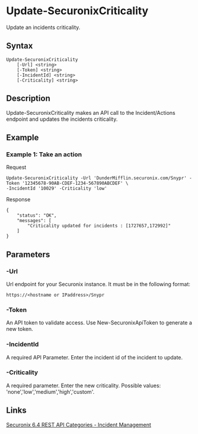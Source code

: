 # Update-SecuronixCriticality
Update an incidents criticality.

## Syntax
```
Update-SecuronixCriticality
    [-Url] <string>
    [-Token] <string>
    [-IncidentId] <string>
    [-Criticality] <string>
```

## Description
Update-SecuronixCriticality makes an API call to the Incident/Actions endpoint and updates the incidents criticality.

## Example

### Example 1: Take an action
Request
```
Update-SecuronixCriticality -Url 'DunderMifflin.securonix.com/Snypr' -Token '12345678-90AB-CDEF-1234-567890ABCDEF' \
-IncidentId '10029' -Criticality 'low'
```
Response
```
{
    "status": "OK",
    "messages": [
        "Criticality updated for incidents : [1727657,172992]"
    ]
}
```

## Parameters

### -Url
Url endpoint for your Securonix instance.
It must be in the following format:
```
https://<hostname or IPaddress>/Snypr
```
### -Token
An API token to validate access. Use New-SecuronixApiToken to generate a new token.

### -IncidentId
A required API Parameter. Enter the incident id of the incident to update.

### -Criticality
A required parameter. Enter the new criticality. Possible values: 'none','low','medium','high','custom'.

## Links
[Securonix 6.4 REST API Categories - Incident Management](https://documentation.securonix.com/onlinedoc/Content/6.4%20Cloud/Content/SNYPR%206.4/6.4%20Guides/Web%20Services/6.4_REST%20API%20Categories.htm#IncidentManagement)